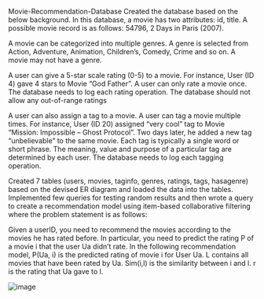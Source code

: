 Movie-Recommendation-Database
Created the database based on the below background.
In this database, a movie has two attributes: id, title. A possible movie record is as follows: 54796, 2 Days in Paris (2007).

A movie can be categorized into multiple genres. A genre is selected from Action, Adventure, Animation, Children’s, Comedy, Crime and so on. A movie may not have a genre.

A user can give a 5-star scale rating (0-5) to a movie. For instance, User (ID 4) gave 4 stars to Movie “God Father”. A user can only rate a movie once. The database needs to log each rating operation. The database should not allow any out-of-range ratings

A user can also assign a tag to a movie. A user can tag a movie multiple times. For instance, User (ID 20) assigned “very cool” tag to Movie “Mission: Impossible – Ghost Protocol”. Two days later, he added a new tag “unbelievable” to the same movie. Each tag is typically a single word or short phrase. The meaning, value and purpose of a particular tag are determined by each user. The database needs to log each tagging operation.

Created 7 tables (users, movies, taginfo, genres, ratings, tags, hasagenre) based on the devised ER diagram and loaded the data into the tables. Implemented few queries for testing random results and then wrote a query to create a recommendation model using item-based collaborative filtering where the problem statement is as follows:

Given a userID, you need to recommend the movies according to the movies he has rated before. In particular, you need to predict the rating P of a movie i that the user Ua didn’t rate. In the following recommendation model, P(Ua, i) is the predicted rating of movie i for User Ua. L contains all movies that have been rated by Ua. Sim(i,l) is the similarity between i and l. r is the rating that Ua gave to l.

![image](https://user-images.githubusercontent.com/86984222/125174875-1c7c4580-e17d-11eb-8665-92d21a9577a5.png)

